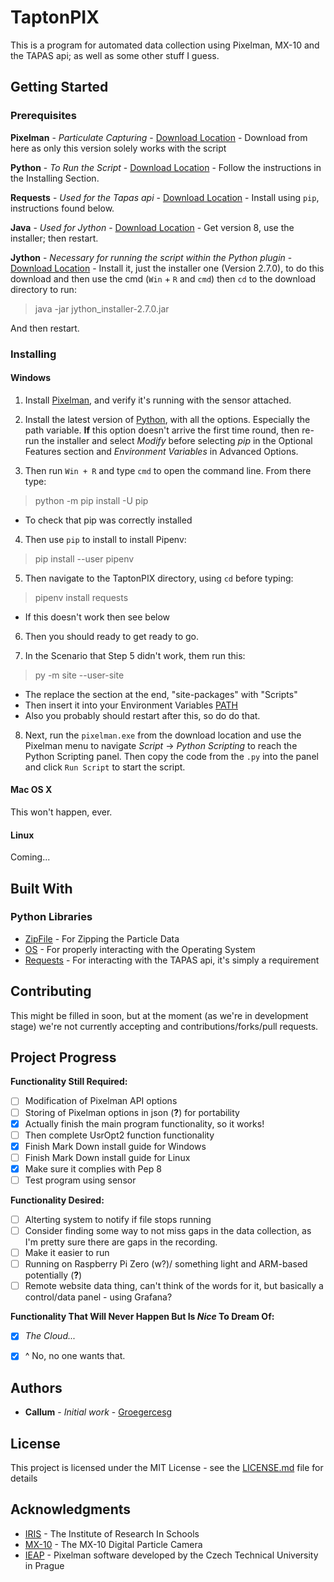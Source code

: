 # TaptonPIX

This is a program for automated data collection using Pixelman, MX-10 and the TAPAS api; as well as some other stuff I guess.

## Getting Started

[//]: # (These instructions will get you a copy of the project up and running on your local machine for development and testing purposes. See deployment for notes on how to deploy the project on a live system.)

### Prerequisites

[//]: # (What things you need to install the software and how to install them```Give examples```)
**Pixelman** - *Particulate Capturing* - [Download Location](http://aladdin.utef.cvut.cz/ofat/others/Pixelman/Pixelman_download.html) - Download from here as only this version solely works with the script

**Python** - *To Run the Script* - [Download Location](http://docs.python-guide.org/en/latest/starting/install3/win/#install3-windows) - Follow the instructions in the Installing Section.

**Requests** - *Used for the Tapas api* - [Download Location](http://docs.python-requests.org/en/master/user/install/#install) - Install using `pip`, instructions found below.

**Java** - *Used for Jython* - [Download Location](https://java.com/en/download/) - Get version 8, use the installer; then restart.

**Jython** - *Necessary for running the script within the Python plugin* - [Download Location](http://www.jython.org/downloads.html) - Install it, just the installer one (Version 2.7.0), to do this download and then use the cmd (`Win` + `R` and `cmd`) then `cd` to the download directory to run:

> java -jar jython_installer-2.7.0.jar

And then restart.

### Installing

#### Windows

1. Install [Pixelman](http://aladdin.utef.cvut.cz/ofat/others/Pixelman/Pixelman_download.html),  and verify it's running with the sensor attached.

2. Install the latest version of [Python](https://www.python.org/downloads/), with all the options. Especially the path variable. **If** this option doesn't arrive the first time round, then re-run the installer and select _Modify_ before selecting _pip_ in the Optional Features section and _Environment Variables_ in Advanced Options.

3. Then run `Win + R` and type `cmd` to open the command line. From there type:

> python -m pip install -U pip

  - To check that pip was correctly installed

4. Then use `pip` to install to install Pipenv:

> pip install --user pipenv

5. Then navigate to the TaptonPIX directory, using `cd` before typing:

> pipenv install requests

  - If this doesn't work then see below

6. Then you should ready to get ready to go.

7. In the Scenario that Step 5 didn't work, them run this:

> py -m site --user-site

  - The replace the section at the end, "site-packages" with "Scripts"
  - Then insert it into your Environment Variables [PATH](https://msdn.microsoft.com/en-us/library/windows/desktop/bb776899(v=vs.85).aspx)
  - Also you probably should restart after this, so do do that.

8. Next, run the `pixelman.exe` from the download location and use the Pixelman menu to navigate _Script_ -> _Python Scripting_ to reach the Python Scripting panel. Then copy the code from the `.py` into the panel and click `Run Script` to start the script.

#### Mac OS X

This won't happen, ever.

#### Linux

Coming...


[//]: # (A step by step series of examples that tell you have to get a development env runningSay what the step will be```Give the example```And repeat```until finished```End with an example of getting some data out of the system or using it for a little demo)

## Built With

### Python Libraries

* [ZipFile](https://docs.python.org/2/library/zipfile.html) - For Zipping the Particle Data
* [OS](https://docs.python.org/2/tutorial/stdlib.html) - For properly interacting with the Operating System
* [Requests](http://docs.python-requests.org/en/master/) - For interacting with the TAPAS api, it's simply a requirement

## Contributing

[//]: # (Please read CONTRIBUTING.mdhttps://gist.github.com/PurpleBooth/b24679402957c63ec426 for details on our code of conduct, and the process for submitting pull requests to us.)

This might be filled in soon, but at the moment (as we're in development stage) we're not currently accepting and contributions/forks/pull requests.

## Project Progress

**Functionality Still Required:**
- [ ] Modification of Pixelman API options
- [ ] Storing of Pixelman options in json (**?**) for portability
- [x] Actually finish the main program functionality, so it works!
- [ ] Then complete UsrOpt2 function functionality
- [x] Finish Mark Down install guide for Windows
- [ ] Finish Mark Down install guide for Linux
- [x] Make sure it complies with Pep 8
- [ ] Test program using sensor

**Functionality Desired:**
- [ ] Alterting system to notify if file stops running
- [ ] Consider finding some way to not miss gaps in the data collection, as I'm pretty sure there are gaps in the recording.
- [ ] Make it easier to run
- [ ] Running on Raspberry Pi Zero (w?)/ something light and ARM-based potentially (**?**)
- [ ] Remote website data thing, can't think of the words for it, but basically a control/data panel - using Grafana?

**Functionality That Will Never Happen But Is _Nice_ To Dream Of:**
- [x] *The Cloud...*
- [x] ^ No, no one wants that.




[//]: # (We use SemVerhttp://semver.org/ for versioning. For the versions available, see the tags on this repositoryhttps://github.com/your/project/tags.)

## Authors

* **Callum** - *Initial work* - [Groegercesg](https://www.c-e.sg/)

[//]: # (See also the list of contributors https://github.com/your/project/contributors who participated in this project.)

## License

This project is licensed under the MIT License - see the [LICENSE.md](https://github.com/groegercesg/TaptonPIX/blob/master/LICENSE) file for details

## Acknowledgments

* [IRIS](http://www.researchinschools.org/) - The Institute of Research In Schools
* [MX-10](http://www.particlecamera.com/index.php) - The MX-10 Digital Particle Camera
* [IEAP](http://aladdin.utef.cvut.cz/ofat/others/Pixelman/index.html) - Pixelman software developed by the Czech Technical University in Prague
